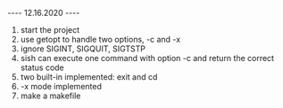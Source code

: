 ---- 12.16.2020 ----
1. start the project
2. use getopt to handle two options, -c and -x
3. ignore SIGINT, SIGQUIT, SIGTSTP
4. sish can execute one command with option -c and return the correct status code
5. two built-in implemented: exit and cd
6. -x mode implemented
7. make a makefile
